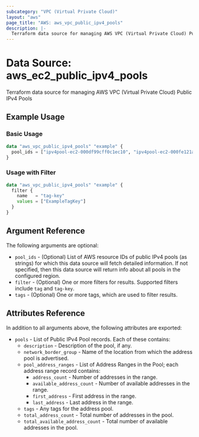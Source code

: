 ```yaml
---
subcategory: "VPC (Virtual Private Cloud)"
layout: "aws"
page_title: "AWS: aws_vpc_public_ipv4_pools"
description: |-
  Terraform data source for managing AWS VPC (Virtual Private Cloud) Public IPv4 Pools.
---
```


# Data Source: aws_ec2_public_ipv4_pools

Terraform data source for managing AWS VPC (Virtual Private Cloud) Public IPv4 Pools

## Example Usage

### Basic Usage

```terraform
data "aws_vpc_public_ipv4_pools" "example" {
  pool_ids = ["ipv4pool-ec2-000df99cff0c1ec10", "ipv4pool-ec2-000fe121a300ffc94"]
}
```

### Usage with Filter
```terraform
data "aws_vpc_public_ipv4_pools" "example" {
  filter {
    name   = "tag-key"
    values = ["ExampleTagKey"]
  }
}
```

## Argument Reference

The following arguments are optional:

* `pool_ids` - (Optional) List of AWS resource IDs of public IPv4 pools (as strings) for which this data source will fetch detailed information. If not specified, then this data source will return info about all pools in the configured region.
* `filter` - (Optional) One or more filters for results. Supported filters include `tag` and `tag-key`.
* `tags` - (Optional) One or more tags, which are used to filter results.

## Attributes Reference

In addition to all arguments above, the following attributes are exported:

* `pools` - List of Public IPv4 Pool records. Each of these contains:
  - `description` - Description of the pool, if any.
  - `network_border_group` - Name of the location from which the address pool is advertised.
  - `pool_address_ranges` - List of Address Ranges in the Pool; each address range record contains:
    - `address_count` - Number of addresses in the range.
    - `available_address_count` - Number of available addresses in the range.
    - `first_address` - First address in the range.
    - `last_address` - Last address in the range.
  - `tags` - Any tags for the address pool.
  - `total_address_count` - Total number of addresses in the pool.
  - `total_available_address_count` - Total number of available addresses in the pool.
